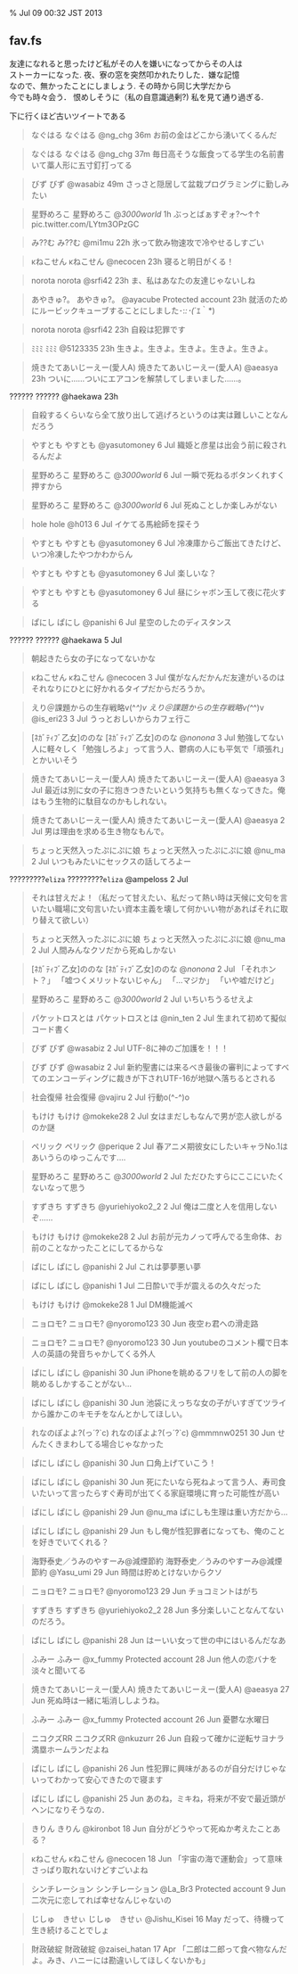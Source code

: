 % Jul 09 00:32 JST 2013 

## fav.fs

友達になれると思ったけど私がその人を嫌いになってからその人は  
ストーカーになった. 夜、寮の窓を突然叩かれたりした．嫌な記憶  
なので、無かったことにしましょう.  その時から同じ大学だから  
今でも時々会う． 恨めしそうに（私の自意識過剰?) 私を見て通り過ぎる.

下に行くほど古いツイートである

>    なぐはる なぐはる
@ng_chg 36m
>    お前の金はどこから湧いてくるんだ

>    なぐはる なぐはる
@ng_chg 37m
>    毎日高そうな飯食ってる学生の名前書いて藁人形に五寸釘打ってる

>    びず びず
@wasabiz 49m
>    さっさと隠居して盆栽プログラミングに勤しみたい

>    星野めろこ 星野めろこ
@_3000world_ 1h
>    ぶっとばぁすぞォ?～↑↑ pic.twitter.com/LYtm3OPzGC

>    み??む み??む
@mi1mu 22h
>    氷って飲み物速攻で冷やせるしすごい

>    κねこせん κねこせん
@necocen 23h
>    寝ると明日がくる！

>    norota norota
@srfi42 23h
>    ま、私はあなたの友達じゃないしね

>    あやきゅ?。 あやきゅ?。
@ayacube Protected account 23h
>    就活のためにルービックキューブすることにしました･:*:･(*´ｴ｀*)

>    norota norota
@srfi42 23h
>    自殺は犯罪です

>    ﾐﾐﾐ ﾐﾐﾐ
@5123335 23h
>    生きよ。生きよ。生きよ。生きよ。生きよ。

>    焼きたてあいじーえー(愛人A) 焼きたてあいじーえー(愛人A)
@aeasya 23h
>    ついに……ついにエアコンを解禁してしまいました……。

>   
??????
??????
@haekawa 23h
>    自殺するくらいなら全て放り出して逃げろというのは実は難しいことなんだろう

>    やすとも やすとも
@yasutomoney 6 Jul
>    織姫と彦星は出会う前に殺されるんだよ

>    星野めろこ 星野めろこ
@_3000world_ 6 Jul
>    一瞬で死ねるボタンくれすく押すから

>    星野めろこ 星野めろこ
@_3000world_ 6 Jul
>    死ぬことしか楽しみがない

>    hole hole
@h013 6 Jul
>    イケてる馬絵師を探そう

>    やすとも やすとも
@yasutomoney 6 Jul
>    冷凍庫からご飯出てきたけど、いつ冷凍したやつかわからん

>    やすとも やすとも
@yasutomoney 6 Jul
>    楽しいな？

>    やすとも やすとも
@yasutomoney 6 Jul
>    昼にシャボン玉して夜に花火する

>    ぱにし ぱにし
@panishi 6 Jul
>    星空のしたのディスタンス

>   
??????
??????
@haekawa 5 Jul
>    朝起きたら女の子になってないかな

>    κねこせん κねこせん
@necocen 3 Jul
>    僕がなんだかんだ友達がいるのはそれなりにひとに好かれるタイプだからだろうか。

>    えり＠課題からの生存戦略v(^_^)v えり＠課題からの生存戦略v(^_^)v
@is_eri23 3 Jul
>    うっとおしいからカフェ行こ

>    [ﾈｶﾞﾃｨﾌﾞ乙女]ののな [ﾈｶﾞﾃｨﾌﾞ乙女]ののな
@_nonona_ 3 Jul
>    勉強してない人に軽々しく「勉強しろよ」って言う人、鬱病の人にも平気で「頑張れ」とかいいそう

>    焼きたてあいじーえー(愛人A) 焼きたてあいじーえー(愛人A)
@aeasya 3 Jul
>    最近は別に女の子に抱きつきたいという気持ちも無くなってきた。俺はもう生物的に駄目なのかもしれない。

>    焼きたてあいじーえー(愛人A) 焼きたてあいじーえー(愛人A)
@aeasya 2 Jul
>    男は理由を求める生き物なもんで。

>    ちょっと天然入ったぷにぷに娘 ちょっと天然入ったぷにぷに娘
@nu_ma 2 Jul
>    いつもみたいにセックスの話してろよー

>   
?????????`eliza`
?????????`eliza`
@ampeloss 2 Jul
>    それは甘えだよ！（私だって甘えたい、私だって熱い時は天候に文句を言いたい職場に文句言いたい資本主義を壊して何かいい物があればそれに取り替えて欲しい）

>    ちょっと天然入ったぷにぷに娘 ちょっと天然入ったぷにぷに娘
@nu_ma 2 Jul
>    人間みんなクソだから死ぬしかない

>    [ﾈｶﾞﾃｨﾌﾞ乙女]ののな [ﾈｶﾞﾃｨﾌﾞ乙女]ののな
@_nonona_ 2 Jul
>    「それホント？」 「嘘つくメリットないじゃん」 「…マジか」 「いや嘘だけど」

>    星野めろこ 星野めろこ
@_3000world_ 2 Jul
>    いちいちうるせえよ

>    パケットロスとは パケットロスとは
@nin_ten 2 Jul
>    生まれて初めて擬似コード書く

>    びず びず
@wasabiz 2 Jul
>    UTF-8に神のご加護を！！！

>    びず びず
@wasabiz 2 Jul
>    新約聖書には来るべき最後の審判によってすべてのエンコーディングに裁きが下されUTF-16が地獄へ落ちるとされる

>    社会復帰 社会復帰
@vajiru 2 Jul
>    行動o(^-^)o

>    もけけ もけけ
@mokeke28 2 Jul
>    女はまだしもなんで男が恋人欲しがるのか謎

>    ペリック ペリック
@perique 2 Jul
>    春アニメ期彼女にしたいキャラNo.1はあいうらのゆっこんです....

>    星野めろこ 星野めろこ
@_3000world_ 2 Jul
>    ただひたすらにここにいたくないなって思う

>    すずきち すずきち
@yuriehiyoko2_2 2 Jul
>    俺は二度と人を信用しないぞ……

>    もけけ もけけ
@mokeke28 2 Jul
>    お前が元カノって呼んでる生命体、お前のことなかったことにしてるからな

>    ぱにし ぱにし
@panishi 2 Jul
>    これは夢夢悪い夢

>    ぱにし ぱにし
@panishi 1 Jul
>    二日酔いで手が震えるの久々だった

>    もけけ もけけ
@mokeke28 1 Jul
>    DM機能滅べ

>    ニョロモ? ニョロモ?
@nyoromo123 30 Jun
>    夜空ゎ君への滑走路

>    ニョロモ? ニョロモ?
@nyoromo123 30 Jun
>    youtubeのコメント欄で日本人の英語の発音ちゃかしてくる外人

>    ぱにし ぱにし
@panishi 30 Jun
>    iPhoneを眺めるフリをして前の人の脚を眺めるしかすることがない…

>    ぱにし ぱにし
@panishi 30 Jun
>    池袋にえっちな女の子がいすぎてツライから誰かこのキモチをなんとかしてほしい。

>    れなのぽよよ?(っ´?\`c) れなのぽよよ?(っ´?\`c)
@mmmnw0251 30 Jun
>    せんたくきまわしてる場合じゃなかった

>    ぱにし ぱにし
@panishi 30 Jun
>    口角上げていこう！

>    ぱにし ぱにし
@panishi 30 Jun
>    死にたいなら死ねよって言う人、寿司食いたいって言ったらすぐ寿司が出てくる家庭環境に育った可能性が高い

>    ぱにし ぱにし
@panishi 29 Jun
>    @nu_ma ぱにしも生理は重い方だから…

>    ぱにし ぱにし
@panishi 29 Jun
>    もし俺が性犯罪者になっても、俺のことを好きでいてくれる？

>    海野泰史／うみのやすーみ@減煙節約 海野泰史／うみのやすーみ@減煙節約
@Yasu_umi 29 Jun
>    時間は貯めとけないからクソ

>    ニョロモ? ニョロモ?
@nyoromo123 29 Jun
>    チョコミントはがち

>    すずきち すずきち
@yuriehiyoko2_2 28 Jun
>    多分楽しいことなんてないのだろう。

>    ぱにし ぱにし
@panishi 28 Jun
>    はーいい女って世の中にはいるんだなあ

>    ふみー ふみー
@x_fummy Protected account 28 Jun
>    他人の恋バナを淡々と聞いてる

>    焼きたてあいじーえー(愛人A) 焼きたてあいじーえー(愛人A)
@aeasya 27 Jun
>    死ぬ時は一緒に垢消ししようね。

>    ふみー ふみー
@x_fummy Protected account 26 Jun
>    憂鬱な水曜日

>    ニコクズRR ニコクズRR
@nkuzurr 26 Jun
>    自殺って確かに逆転サヨナラ満塁ホームランだよね

>    ぱにし ぱにし
@panishi 26 Jun
>    性犯罪に興味があるのが自分だけじゃないってわかって安心できたので寝ます

>    ぱにし ぱにし
@panishi 25 Jun
>    あのね，ミキね，将来が不安で最近頭がヘンになりそうなの．

>    きりん きりん
@kironbot 18 Jun
>    自分がどうやって死ぬか考えたことある？

>    κねこせん κねこせん
@necocen 18 Jun
>    「宇宙の海で運動会」って意味さっぱり取れないけどすごいよね

>    シンチレーション シンチレーション
@La_Br3 Protected account 9 Jun
>    二次元に恋してれば幸せなんじゃないの

>    じしゅ　きせぃ じしゅ　きせぃ
@Jishu_Kisei 16 May
>    だって、待機って生き続けることでしょ

>    財政破綻 財政破綻
@zaisei_hatan 17 Apr
>    「二郎は二郎って食べ物なんだよ。みき、ハニーには勘違いしてほしくないかも」

